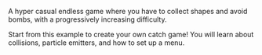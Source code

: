 A hyper casual endless game where you have to collect shapes and avoid bombs, with a progressively increasing difficulty.

Start from this example to create your own catch game! You will learn about collisions, particle emitters, and how to set up a menu.
